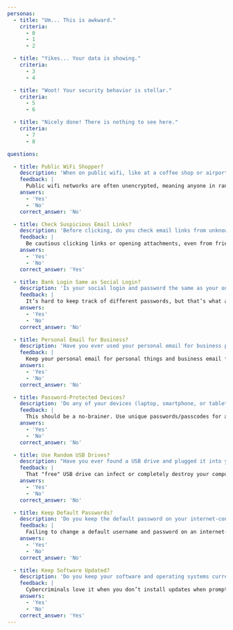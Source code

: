 ```yaml
---
personas:
  - title: "Um... This is awkward."
    criteria:
      - 0
      - 1
      - 2

  - title: "Yikes... Your data is showing."
    criteria:
      - 3
      - 4

  - title: "Woot! Your security behavior is stellar."
    criteria:
      - 5
      - 6

  - title: "Nicely done! There is nothing to see here."
    criteria:
      - 7
      - 8

questions:

  - title: Public WiFi Shopper?
    description: 'When on public wifi, like at a coffee shop or airport, have you ever made an online purchase?'
    feedback: |
      Public wifi networks are often unencrypted, meaning anyone in range could see what you're doing online. Stick to private wifi for purchases and banking.
    answers:
      - 'Yes'
      - 'No'
    correct_answer: 'No'

  - title: Check Suspicious Email Links?
    description: 'Before clicking, do you check email links from unknown senders?'
    feedback: |
      Be cautious clicking links or opening attachments, even from friends if it's an unexpected email or a chain letter. When in doubt, delete it.
    answers:
      - 'Yes'
      - 'No'
    correct_answer: 'Yes'

  - title: Bank Login Same as Social Login?
    description: 'Is your social login and password the same as your online banking login and password?'
    feedback: |
      It’s hard to keep track of different passwords, but that’s what a password manager is for. You shouldn’t be reusing passwords, period.
    answers:
      - 'Yes'
      - 'No'
    correct_answer: 'No'

  - title: Personal Email for Business?
    description: 'Have you ever used your personal email for business purposes?'
    feedback: |
      Keep your personal email for personal things and business email for business things. 
    answers:
      - 'Yes'
      - 'No'
    correct_answer: 'No'

  - title: Password-Protected Devices?
    description: 'Do any of your devices (laptop, smartphone, or tablet) open without a password?'
    feedback: |
      This should be a no-brainer. Use unique passwords/passcodes for all your devices to keep your data secure. And make them long! Not just 4 digits.
    answers:
      - 'Yes'
      - 'No'
    correct_answer: 'No'

  - title: Use Random USB Drives?
    description: "Have you ever found a USB drive and plugged it into your computer to see what's on it?"
    feedback: |
      That "free" USB drive can infect or completely destroy your computer.
    answers:
      - 'Yes'
      - 'No'
    correct_answer: 'No'

  - title: Keep Default Passwords?
    description: 'Do you keep the default password on your internet-connected home devices?'
    feedback: |
      Failing to change a default username and password on an internet-enabled device is as good as having no password at all.
    answers:
      - 'Yes'
      - 'No'
    correct_answer: 'No'

  - title: Keep Software Updated?
    description: 'Do you keep your software and operating systems current with the latest updates?'
    feedback: |
      Cybercriminals love it when you don’t install updates when prompted, and they take full advantage of it.
    answers:
      - 'Yes'
      - 'No'
    correct_answer: 'Yes'
---
```

